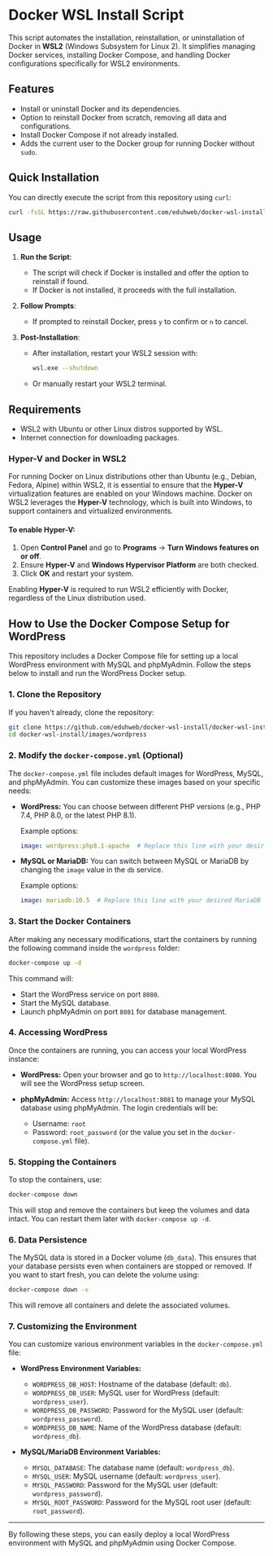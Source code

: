 # Docker WSL Install Script
This script automates the installation, reinstallation, or uninstallation of Docker in **WSL2** (Windows Subsystem for Linux 2). It simplifies managing Docker services, installing Docker Compose, and handling Docker configurations specifically for WSL2 environments.

## Features

- Install or uninstall Docker and its dependencies.
- Option to reinstall Docker from scratch, removing all data and configurations.
- Install Docker Compose if not already installed.
- Adds the current user to the Docker group for running Docker without `sudo`.

## Quick Installation

You can directly execute the script from this repository using `curl`:

```bash
curl -fsSL https://raw.githubusercontent.com/eduhweb/docker-wsl-install/main/docker-wsl-install.sh -o docker-wsl-install.sh && chmod +x docker-wsl-install.sh && bash docker-wsl-install.sh
```

## Usage

1. **Run the Script**:
   - The script will check if Docker is installed and offer the option to reinstall if found.
   - If Docker is not installed, it proceeds with the full installation.
   
2. **Follow Prompts**:
   - If prompted to reinstall Docker, press `y` to confirm or `n` to cancel.

3. **Post-Installation**:
   - After installation, restart your WSL2 session with:
     ```bash
     wsl.exe --shutdown
     ```
   - Or manually restart your WSL2 terminal.

## Requirements

- WSL2 with Ubuntu or other Linux distros supported by WSL.
- Internet connection for downloading packages.

### Hyper-V and Docker in WSL2

For running Docker on Linux distributions other than Ubuntu (e.g., Debian, Fedora, Alpine) within WSL2, it is essential to ensure that the **Hyper-V** virtualization features are enabled on your Windows machine. Docker on WSL2 leverages the **Hyper-V** technology, which is built into Windows, to support containers and virtualized environments.

#### To enable **Hyper-V**:

1. Open **Control Panel** and go to **Programs** -> **Turn Windows features on or off**.
2. Ensure **Hyper-V** and **Windows Hypervisor Platform** are both checked.
3. Click **OK** and restart your system.

Enabling **Hyper-V** is required to run WSL2 efficiently with Docker, regardless of the Linux distribution used.


## How to Use the Docker Compose Setup for WordPress

This repository includes a Docker Compose file for setting up a local WordPress environment with MySQL and phpMyAdmin. Follow the steps below to install and run the WordPress Docker setup.

### 1. Clone the Repository

If you haven't already, clone the repository:

```bash
git clone https://github.com/eduhweb/docker-wsl-install/docker-wsl-install.git
cd docker-wsl-install/images/wordpress
```

### 2. Modify the `docker-compose.yml` (Optional)

The `docker-compose.yml` file includes default images for WordPress, MySQL, and phpMyAdmin. You can customize these images based on your specific needs:

- **WordPress:** You can choose between different PHP versions (e.g., PHP 7.4, PHP 8.0, or the latest PHP 8.1).
  
  Example options:
  ```yaml
  image: wordpress:php8.1-apache  # Replace this line with your desired WordPress version
  ```

- **MySQL or MariaDB:** You can switch between MySQL or MariaDB by changing the `image` value in the `db` service.

  Example options:
  ```yaml
  image: mariadb:10.5  # Replace this line with your desired MariaDB or MySQL version
  ```

### 3. Start the Docker Containers

After making any necessary modifications, start the containers by running the following command inside the `wordpress` folder:

```bash
docker-compose up -d
```

This command will:
- Start the WordPress service on port `8080`.
- Start the MySQL database.
- Launch phpMyAdmin on port `8081` for database management.

### 4. Accessing WordPress

Once the containers are running, you can access your local WordPress instance:

- **WordPress:** Open your browser and go to `http://localhost:8080`. You will see the WordPress setup screen.
  
- **phpMyAdmin:** Access `http://localhost:8081` to manage your MySQL database using phpMyAdmin. The login credentials will be:
  - Username: `root`
  - Password: `root_password` (or the value you set in the `docker-compose.yml` file).

### 5. Stopping the Containers

To stop the containers, use:

```bash
docker-compose down
```

This will stop and remove the containers but keep the volumes and data intact. You can restart them later with `docker-compose up -d`.

### 6. Data Persistence

The MySQL data is stored in a Docker volume (`db_data`). This ensures that your database persists even when containers are stopped or removed. If you want to start fresh, you can delete the volume using:

```bash
docker-compose down -v
```

This will remove all containers and delete the associated volumes.

### 7. Customizing the Environment

You can customize various environment variables in the `docker-compose.yml` file:

- **WordPress Environment Variables:**
  - `WORDPRESS_DB_HOST`: Hostname of the database (default: `db`).
  - `WORDPRESS_DB_USER`: MySQL user for WordPress (default: `wordpress_user`).
  - `WORDPRESS_DB_PASSWORD`: Password for the MySQL user (default: `wordpress_password`).
  - `WORDPRESS_DB_NAME`: Name of the WordPress database (default: `wordpress_db`).

- **MySQL/MariaDB Environment Variables:**
  - `MYSQL_DATABASE`: The database name (default: `wordpress_db`).
  - `MYSQL_USER`: MySQL username (default: `wordpress_user`).
  - `MYSQL_PASSWORD`: Password for the MySQL user (default: `wordpress_password`).
  - `MYSQL_ROOT_PASSWORD`: Password for the MySQL root user (default: `root_password`).

---

By following these steps, you can easily deploy a local WordPress environment with MySQL and phpMyAdmin using Docker Compose.
